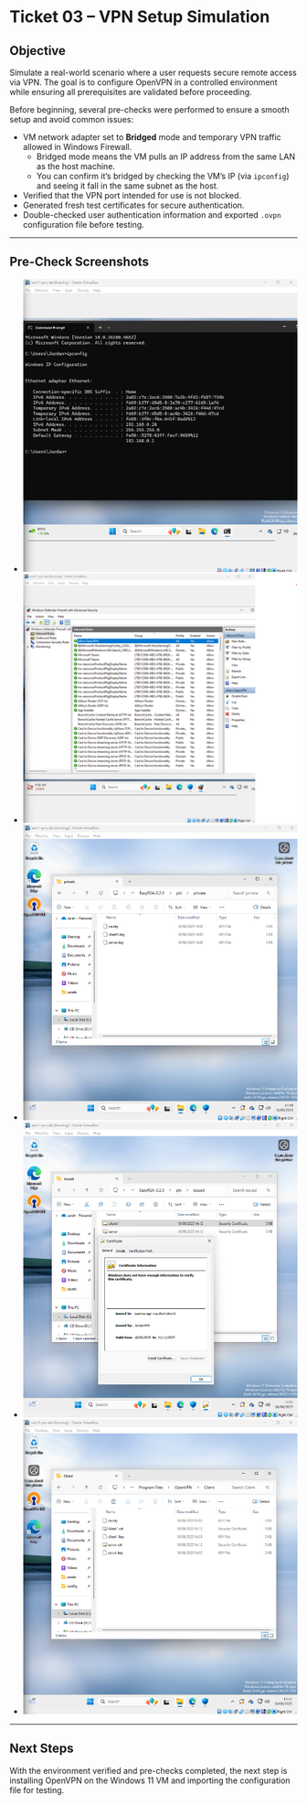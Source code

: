 # Ticket 03 – VPN Setup Simulation

## Objective

Simulate a real-world scenario where a user requests secure remote access via VPN. The goal is to configure OpenVPN in a controlled environment while ensuring all prerequisites are validated before proceeding.

Before beginning, several pre-checks were performed to ensure a smooth setup and avoid common issues:

- VM network adapter set to **Bridged** mode and temporary VPN traffic allowed in Windows Firewall.  
  - Bridged mode means the VM pulls an IP address from the same LAN as the host machine.  
  - You can confirm it’s bridged by checking the VM’s IP (via `ipconfig`) and seeing it fall in the same subnet as the host.  
- Verified that the VPN port intended for use is not blocked.  
- Generated fresh test certificates for secure authentication.  
- Double-checked user authentication information and exported `.ovpn` configuration file before testing.  

---

## Pre-Check Screenshots

- ![VM Network Adapter set to Bridged](../images/vm-network-adapter.png)  
- ![Windows Firewall temporarily allowing VPN traffic](../images/firewall-vpn-rule.png)  
- ![Certificates and keys in PKI issued and private folders](../images/pki-issued-and-private-folders.png)  
- ![Certificates and keys overview](../images/openvpn-certificates-and-keys.png)  
- ![Verified exported OpenVPN configuration file](../images/openvpn-config-checked.png)

---

## Next Steps

With the environment verified and pre-checks completed, the next step is installing OpenVPN on the Windows 11 VM and importing the configuration file for testing.
